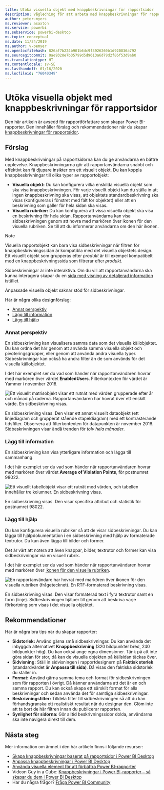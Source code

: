 ```yaml
---
title: Utöka visuella objekt med knappbeskrivningar för rapportsidor
description: Vägledning för att arbeta med knappbeskrivningar för rapportsidor.
author: peter-myers
ms.reviewer: asaxton
ms.service: powerbi
ms.subservice: powerbi-desktop
ms.topic: conceptual
ms.date: 11/24/2019
ms.author: v-pemyer
ms.openlocfilehash: 826af7b224b901b6dc9f3926260b1d920836a792
ms.sourcegitcommit: 0ae9328e7b35799d5d9613a6d79d2f86f53d9ab0
ms.translationtype: HT
ms.contentlocale: sv-SE
ms.lasthandoff: 01/16/2020
ms.locfileid: "76040349"
---
```

# <a name="extend-visuals-with-report-page-tooltips"></a>Utöka visuella objekt med knappbeskrivningar för rapportsidor

Den här artikeln är avsedd för rapportförfattare som skapar Power BI-rapporter. Den innehåller förslag och rekommendationer när du skapar [knappbeskrivningar för rapportsidor](../desktop-tooltips.md).

## <a name="suggestions"></a>Förslag

Med knappbeskrivningar på rapportsidorna kan du ge användarna en bättre upplevelse. Knappbeskrivningarna gör att rapportanvändarna snabbt och effektivt kan få djupare insikter om ett visuellt objekt. Du kan koppla knappbeskrivningar till olika typer av rapportobjekt:

- **Visuella objekt:** Du kan konfigurera vilka enskilda visuella objekt som ska visa knappbeskrivningen. För varje visuellt objekt kan du ställa in att ingen knappbeskrivning ska visas, att objektets standardbeskrivning ska visas (konfigureras i fönstret med fält för objektet) eller att en beskrivning som gäller för hela sidan ska visas.
- **Visuella rubriker:** Du kan konfigurera att vissa visuella objekt ska visa en beskrivning för hela sidan. Rapportanvändarna kan visa sidbeskrivningen genom att hovra med markören över ikonen för den visuella rubriken. Se till att du informerar användarna om den här ikonen.

> [!NOTE]
> Visuella rapportobjekt kan bara visa sidbeskrivningar när filtren för knappbeskrivningssidan är kompatibla med det visuella objektets design. Ett visuellt objekt som grupperas efter _produkt_ är till exempel kompatibelt med en knappbeskrivningssida som filtrerar efter _produkt_.
>
> Sidbeskrivningar är inte interaktiva. Om du vill att rapportanvändarna ska kunna interagera skapar du en [sida med visning av detaljerad information](../desktop-drillthrough.md) istället.
>
> Anpassade visuella objekt saknar stöd för sidbeskrivningar.

Här är några olika designförslag:

- [Annat perspektiv](#different-perspective)
- [Lägg till information](#add-detail)
- [Lägg till hjälp](#add-help)

### <a name="different-perspective"></a>Annat perspektiv

En sidbeskrivning kan visualisera samma data som det visuella källobjektet. Du kan ordna det här genom att använda samma visuella objekt och pivoteringsgrupper, eller genom att använda andra visuella typer. Sidbeskrivningar kan också ha andra filter än de som används för det visuella källobjektet.

I det här exemplet ser du vad som händer när rapportanvändaren hovrar med markören över värdet **EnabledUsers**. Filterkontexten för värdet är Yammer i november 2018.

![Ett visuellt matrisobjekt visar ett rutnät med värden grupperade efter år och månad på raderna. Rapportanvändaren har hovrat över ett enskilt värde. En sidbeskrivning visas.](media/report-page-tooltips/suggestion-different-perspective.png)

En sidbeskrivning visas. Den visar ett annat visuellt dataobjekt (ett linjediagram och grupperat stående stapeldiagram) med ett kontrasterande tidsfilter. Observera att filterkontexten för datapunkten är november 2018. Sidbeskrivningen visar ändå trenden för _tolv hela månader_.

### <a name="add-detail"></a>Lägg till information

En sidbeskrivning kan visa ytterligare information och lägga till sammanhang.

I det här exemplet ser du vad som händer när rapportanvändaren hovrar med markören över värdet **Average of Violation Points**, för postnumret 98022.

![Ett visuellt tabellobjekt visar ett rutnät med värden, och tabellen innehåller tre kolumner. En sidbeskrivning visas.](media/report-page-tooltips/suggestion-add-details.png)

En sidbeskrivning visas. Den visar specifika attribut och statistik för postnumret 98022.

### <a name="add-help"></a>Lägg till hjälp

Du kan konfigurera visuella rubriker så att de visar sidbeskrivningar. Du kan lägga till hjälpdokumentation i en sidbeskrivning med hjälp av formaterade textrutor. Du kan även lägga till bilder och former.

Det är värt att notera att även knappar, bilder, textrutor och former kan visa sidbeskrivningar via en visuell rubrik.

I det här exemplet ser du vad som händer när rapportanvändaren hovrar med markören över [ikonen för den visuella rubriken](../desktop-visual-elements-for-reports.md).

![En rapportanvändare har hovrat med markören över ikonen för den visuella rubriken (frågetecknet). En RTF-formaterad beskrivning visas.](media/report-page-tooltips/suggestion-add-help.png)

En sidbeskrivning visas. Den visar formaterad text i fyra textrutor samt en form (linje). Sidbeskrivningen hjälper till genom att beskriva varje förkortning som visas i det visuella objektet.

## <a name="recommendations"></a>Rekommendationer

Här är några bra tips när du skapar rapporter:

- **Sidstorlek:** Använd gärna små sidbeskrivningar. Du kan använda det inbyggda alternativet **Knappbeskrivning** (320 bildpunkter bred, 240 bildpunkter hög). Du kan också ange egna dimensioner. Tänk på att inte göra sidan för stor, då kan de visuella objekten på källsidan täckas över.
- **Sidvisning:** Ställ in sidvisningen i rapportdesignern på **Faktisk storlek** (standardvärdet är **Anpassa till sida**). Då visas den faktiska sidstorlek du ställer in.
- **Format:** Använd gärna samma tema och format för sidbeskrivningen som för rapporten i övrigt. Då känner användarna att det är en och samma rapport. Du kan också skapa ett särskilt format för alla beskrivningar och sedan använda det för samtliga sidbeskrivningar.
- **Beskrivningsfilter:** Tilldela filter till sidbeskrivningen så att du kan förhandsgranska ett realistiskt resultat när du designar den. Glöm inte att ta bort de här filtren innan du publicerar rapporten.
- **Synlighet för sidorna:** Gör alltid beskrivningssidor dolda, användarna ska inte navigera direkt till dem.

## <a name="next-steps"></a>Nästa steg

Mer information om ämnet i den här artikeln finns i följande resurser:

- [Skapa knappbeskrivningar baserat på rapportsidor i Power BI Desktop](../desktop-tooltips.md)
- [Anpassa knappbeskrivningar i Power BI Desktop](../desktop-custom-tooltips.md)
- [Använda visuella element för att förbättra Power BI-rapporter](../desktop-visual-elements-for-reports.md)
- Videon Guy in a Cube: [Knappbeskrivningar i Power BI-rapporter – så skapar du dem i Power BI Desktop](https://www.youtube.com/watch?v=URTA7JZsAtw)
- Har du några frågor? [Fråga Power BI Community](https://community.powerbi.com/)
